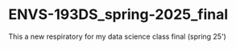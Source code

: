 # ENVS-193DS_spring-2025_final
This a new respiratory for my data science class final (spring 25') 
